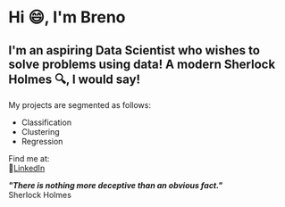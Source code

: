 # Hi 😄, I'm Breno
## I'm an aspiring  Data Scientist who wishes to solve problems using data! A modern Sherlock Holmes 🔍, I would say!
My projects are segmented as follows:
* Classification
* Clustering
* Regression

Find me at:  
🔵[LinkedIn](https://www.linkedin.com/in/breno-marcolino/)


**_"There is nothing more deceptive than an obvious fact."_**  
Sherlock Holmes
